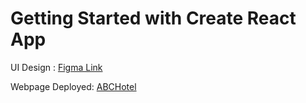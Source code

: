 # Getting Started with Create React App

UI Design : [Figma Link](https://www.figma.com/file/5nCGFmLun0ybZUMPD1QaSr/NamiDeveloperAssignment-(Copy)?type=design&node-id=0%3A1&mode=design&t=2oVWGlhoz2E6RtkL-1)

Webpage Deployed: [ABCHotel](https://661e112e27380391d23f680a--astounding-bonbon-f4e878.netlify.app/)
